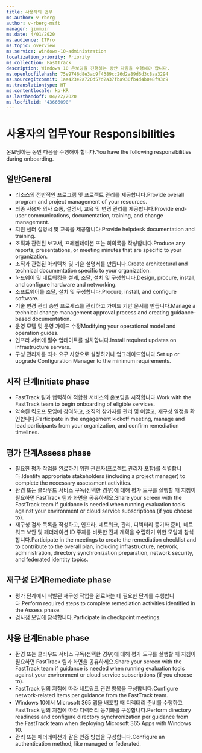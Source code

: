 ```yaml
---
title: 사용자의 업무
ms.author: v-rberg
author: v-rberg-msft
manager: jimmuir
ms.date: 4/01/2020
ms.audience: ITPro
ms.topic: overview
ms.service: windows-10-administration
localization_priority: Priority
ms.collection: FastTrack
description: Windows 10 온보딩을 진행하는 동안 다음을 수행해야 합니다.
ms.openlocfilehash: 75e9746d8e3ac9f4389cc26d2a89d6d3c8aa3294
ms.sourcegitcommit: 1aa423e2a720d57d2a37fba930fb4d4b0e8f93c9
ms.translationtype: HT
ms.contentlocale: ko-KR
ms.lasthandoff: 04/22/2020
ms.locfileid: "43666090"
---
```

# <a name="your-responsibilities"></a><span data-ttu-id="e02d1-103">사용자의 업무</span><span class="sxs-lookup"><span data-stu-id="e02d1-103">Your Responsibilities</span></span>

<span data-ttu-id="e02d1-104">온보딩하는 동안 다음을 수행해야 합니다.</span><span class="sxs-lookup"><span data-stu-id="e02d1-104">You have the following responsibilities during onboarding.</span></span>

## <a name="general"></a><span data-ttu-id="e02d1-105">일반</span><span class="sxs-lookup"><span data-stu-id="e02d1-105">General</span></span>

- <span data-ttu-id="e02d1-106">리소스의 전반적인 프로그램 및 프로젝트 관리를 제공합니다.</span><span class="sxs-lookup"><span data-stu-id="e02d1-106">Provide overall program and project management of your resources.</span></span>
- <span data-ttu-id="e02d1-107">최종 사용자 의사 소통, 설명서, 교육 및 변경 관리를 제공합니다.</span><span class="sxs-lookup"><span data-stu-id="e02d1-107">Provide end-user communications, documentation, training, and change management.</span></span>
- <span data-ttu-id="e02d1-108">지원 센터 설명서 및 교육을 제공합니다.</span><span class="sxs-lookup"><span data-stu-id="e02d1-108">Provide helpdesk documentation and training.</span></span>
- <span data-ttu-id="e02d1-109">조직과 관련된 보고서, 프레젠테이션 또는 회의록을 작성합니다.</span><span class="sxs-lookup"><span data-stu-id="e02d1-109">Produce any reports, presentations, or meeting minutes that are specific to your organization.</span></span>
- <span data-ttu-id="e02d1-110">조직과 관련된 아키텍처 및 기술 설명서를 만듭니다.</span><span class="sxs-lookup"><span data-stu-id="e02d1-110">Create architectural and technical documentation specific to your organization.</span></span>
- <span data-ttu-id="e02d1-111">하드웨어 및 네트워킹을 설계, 조달, 설치 및 구성합니다.</span><span class="sxs-lookup"><span data-stu-id="e02d1-111">Design, procure, install, and configure hardware and networking.</span></span>
- <span data-ttu-id="e02d1-112">소프트웨어를 조달, 설치 및 구성합니다.</span><span class="sxs-lookup"><span data-stu-id="e02d1-112">Procure, install, and configure software.</span></span>
- <span data-ttu-id="e02d1-113">기술 변경 관리 승인 프로세스를 관리하고 가이드 기반 문서를 만듭니다.</span><span class="sxs-lookup"><span data-stu-id="e02d1-113">Manage a technical change management approval process and creating guidance-based documentation.</span></span>
- <span data-ttu-id="e02d1-114">운영 모델 및 운영 가이드 수정</span><span class="sxs-lookup"><span data-stu-id="e02d1-114">Modifying your operational model and operation guides.</span></span>
- <span data-ttu-id="e02d1-115">인프라 서버에 필수 업데이트를 설치합니다.</span><span class="sxs-lookup"><span data-stu-id="e02d1-115">Install required updates on infrastructure servers.</span></span>
- <span data-ttu-id="e02d1-116">구성 관리자를 최소 요구 사항으로 설정하거나 업그레이드합니다.</span><span class="sxs-lookup"><span data-stu-id="e02d1-116">Set up or upgrade Configuration Manager to the minimum requirements.</span></span>

## <a name="initiate-phase"></a><span data-ttu-id="e02d1-117">시작 단계</span><span class="sxs-lookup"><span data-stu-id="e02d1-117">Initiate phase</span></span>

- <span data-ttu-id="e02d1-118">FastTrack 팀과 협력하여 적합한 서비스의 온보딩을 시작합니다.</span><span class="sxs-lookup"><span data-stu-id="e02d1-118">Work with the FastTrack team to begin onboarding of eligible services.</span></span>
- <span data-ttu-id="e02d1-119">약속된 킥오프 모임에 참여하고, 조직의 참가자를 관리 및 이끌고, 재구성 일정을 확인합니다.</span><span class="sxs-lookup"><span data-stu-id="e02d1-119">Participate in the engagement kickoff meeting, manage and lead participants from your organization, and confirm remediation timelines.</span></span>

## <a name="assess-phase"></a><span data-ttu-id="e02d1-120">평가 단계</span><span class="sxs-lookup"><span data-stu-id="e02d1-120">Assess phase</span></span>

- <span data-ttu-id="e02d1-121">필요한 평가 작업을 완료하기 위한 관련자(프로젝트 관리자 포함)를 식별합니다.</span><span class="sxs-lookup"><span data-stu-id="e02d1-121">Identify appropriate stakeholders (including a project manager) to complete the necessary assessment activities.</span></span>
- <span data-ttu-id="e02d1-122">환경 또는 클라우드 서비스 구독(선택한 경우)에 대해 평가 도구를 실행할 때 지침이 필요하면 FastTrack 팀과 화면을 공유하세요.</span><span class="sxs-lookup"><span data-stu-id="e02d1-122">Share your screen with the FastTrack team if guidance is needed when running evaluation tools against your environment or cloud service subscriptions (if you choose to).</span></span>
- <span data-ttu-id="e02d1-123">재구성 검사 목록을 작성하고, 인프라, 네트워크, 관리, 디렉터리 동기화 준비, 네트워크 보안 및 페더레이션 ID 주제를 비롯한 전체 계획을 수립하기 위한 모임에 참석합니다.</span><span class="sxs-lookup"><span data-stu-id="e02d1-123">Participate in the meetings to create the remediation checklist and to contribute to the overall plan, including infrastructure, network, administration, directory synchronization preparation, network security, and federated identity topics.</span></span>

## <a name="remediate-phase"></a><span data-ttu-id="e02d1-124">재구성 단계</span><span class="sxs-lookup"><span data-stu-id="e02d1-124">Remediate phase</span></span>

- <span data-ttu-id="e02d1-125">평가 단계에서 식별된 재구성 작업을 완료하는 데 필요한 단계를 수행합니다.</span><span class="sxs-lookup"><span data-stu-id="e02d1-125">Perform required steps to complete remediation activities identified in the Assess phase.</span></span>
- <span data-ttu-id="e02d1-126">검사점 모임에 참석합니다.</span><span class="sxs-lookup"><span data-stu-id="e02d1-126">Participate in checkpoint meetings.</span></span>

## <a name="enable-phase"></a><span data-ttu-id="e02d1-127">사용 단계</span><span class="sxs-lookup"><span data-stu-id="e02d1-127">Enable phase</span></span>

- <span data-ttu-id="e02d1-128">환경 또는 클라우드 서비스 구독(선택한 경우)에 대해 평가 도구를 실행할 때 지침이 필요하면 FastTrack 팀과 화면을 공유하세요.</span><span class="sxs-lookup"><span data-stu-id="e02d1-128">Share your screen with the FastTrack team if guidance is needed when running evaluation tools against your environment or cloud service subscriptions (if you choose to).</span></span>
- <span data-ttu-id="e02d1-129">FastTrack 팀의 지침에 따라 네트워크 관련 항목을 구성합니다.</span><span class="sxs-lookup"><span data-stu-id="e02d1-129">Configure network-related items per guidance from the FastTrack team.</span></span>
- <span data-ttu-id="e02d1-130">Windows 10에서 Microsoft 365 앱을 배포할 때 디렉터리 준비를 수행하고 FastTrack 팀의 지침에 따라 디렉터리 동기화를 구성합니다.</span><span class="sxs-lookup"><span data-stu-id="e02d1-130">Perform directory readiness and configure directory synchronization per guidance from the FastTrack team when deploying Microsoft 365 Apps with Windows 10.</span></span>
- <span data-ttu-id="e02d1-131">관리 또는 페더레이션과 같은 인증 방법을 구성합니다.</span><span class="sxs-lookup"><span data-stu-id="e02d1-131">Configure an authentication method, like managed or federated.</span></span>

